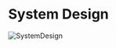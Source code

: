 # System Design

![SystemDesign](https://github.com/user-attachments/assets/003def77-841f-4359-8484-0f862397f0c8)
